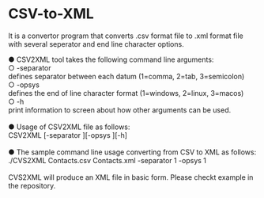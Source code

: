 # CSV-to-XML
It is a convertor program that converts .csv format file to .xml format file with several seperator and end line character options.<br>

● CSV2XML tool takes the following command line arguments: <br>
○ -separator <br>
defines separator between each datum (1=comma, 2=tab, 3=semicolon) <br>
○ -opsys <br>
defines the end of line character format (1=windows, 2=linux, 3=macos) <br>
○ -h <br>
print information to screen about how other arguments can be used. <br>
<br>
● Usage of CSV2XML file as follows: <br>
CSV2XML <inputfile> <outputfile> [-separator <P1>][-opsys <P2>][-h] <br>
  <br>
● The sample command line usage converting from CSV to XML as follows: <br> 
./CVS2XML Contacts.csv Contacts.xml -separator 1 -opsys 1 <br> 
<br>
CVS2XML will produce an XML file in basic form. Please checkt example in the repository.

